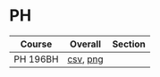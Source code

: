 # PH

| Course | Overall | Section |
| ------ | ------- | ------- |
| PH 196BH | [csv](https://github.com/UCSD-Historical-Enrollment-Data/2024Spring/blob/main/overall/PH%20196BH.csv), [png](https://raw.githubusercontent.com/UCSD-Historical-Enrollment-Data/2024Spring/main/plot_overall/PH%20196BH.png) |  |
